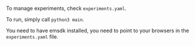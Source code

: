 To manage experiments, check `experiments.yaml`.

To run, simply call `python3 main`.

You need to have emsdk installed, you need to point to your browsers in the `experiments.yaml` file.
